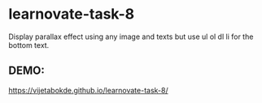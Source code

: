 # learnovate-task-8
Display parallax effect using any image and texts but use ul ol dl li for the bottom text.

## DEMO:
 https://vijetabokde.github.io/learnovate-task-8/
